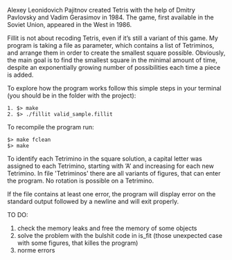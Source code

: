Alexey Leonidovich Pajitnov created Tetris with the help of Dmitry Pavlovsky and Vadim Gerasimov in 1984. The game, first available in the Soviet Union, appeared in the West in 1986.

Fillit is not about recoding Tetris, even if it’s still a variant of this game. My program is taking a file as parameter, which contains a list of Tetriminos, and arrange them in order to create the smallest square possible.
Obviously, the main goal is to find the smallest square in the minimal amount of time, despite an exponentially growing number of possibilities each time a piece is added.

To explore how the program works follow this simple steps in your terminal (you should be in the folder with the project):
```
1. $> make
2. $> ./fillit valid_sample.fillit
```
To recompile the program run:
```
$> make fclean
$> make
```
To identify each Tetrimino in the square solution, a capital letter was assigned to each Tetrimino, starting with ’A’ and increasing for each new Tetrimino.
In file 'Tetriminos' there are all variants of figures, that can enter the program. No rotation is possible on a Tetrimino.

If the file contains at least one error, the program will display error on the standard output followed by a newline and will exit properly.

TO DO:
1. check the memory leaks and free the memory of some objects
2. solve the problem with the bulshit code in is_fit (those unexpected case with some figures, that killes the program)
3. norme errors
